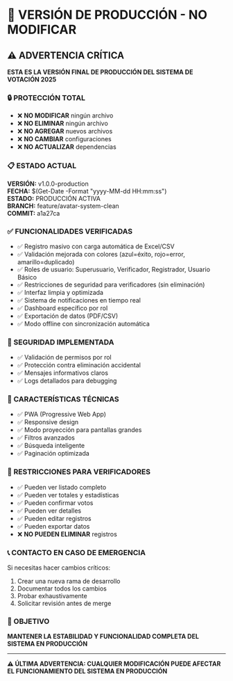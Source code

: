 # 🚨 VERSIÓN DE PRODUCCIÓN - NO MODIFICAR

## ⚠️ ADVERTENCIA CRÍTICA

**ESTA ES LA VERSIÓN FINAL DE PRODUCCIÓN DEL SISTEMA DE VOTACIÓN 2025**

### 🔒 PROTECCIÓN TOTAL

- ❌ **NO MODIFICAR** ningún archivo
- ❌ **NO ELIMINAR** ningún archivo
- ❌ **NO AGREGAR** nuevos archivos
- ❌ **NO CAMBIAR** configuraciones
- ❌ **NO ACTUALIZAR** dependencias

### 📋 ESTADO ACTUAL

**VERSIÓN:** v1.0.0-production  
**FECHA:** $(Get-Date -Format "yyyy-MM-dd HH:mm:ss")  
**ESTADO:** PRODUCCIÓN ACTIVA  
**BRANCH:** feature/avatar-system-clean  
**COMMIT:** a1a27ca

### ✅ FUNCIONALIDADES VERIFICADAS

- ✅ Registro masivo con carga automática de Excel/CSV
- ✅ Validación mejorada con colores (azul=éxito, rojo=error, amarillo=duplicado)
- ✅ Roles de usuario: Superusuario, Verificador, Registrador, Usuario Básico
- ✅ Restricciones de seguridad para verificadores (sin eliminación)
- ✅ Interfaz limpia y optimizada
- ✅ Sistema de notificaciones en tiempo real
- ✅ Dashboard específico por rol
- ✅ Exportación de datos (PDF/CSV)
- ✅ Modo offline con sincronización automática

### 🔐 SEGURIDAD IMPLEMENTADA

- ✅ Validación de permisos por rol
- ✅ Protección contra eliminación accidental
- ✅ Mensajes informativos claros
- ✅ Logs detallados para debugging

### 📱 CARACTERÍSTICAS TÉCNICAS

- ✅ PWA (Progressive Web App)
- ✅ Responsive design
- ✅ Modo proyección para pantallas grandes
- ✅ Filtros avanzados
- ✅ Búsqueda inteligente
- ✅ Paginación optimizada

### 🚫 RESTRICCIONES PARA VERIFICADORES

- ✅ Pueden ver listado completo
- ✅ Pueden ver totales y estadísticas
- ✅ Pueden confirmar votos
- ✅ Pueden ver detalles
- ✅ Pueden editar registros
- ✅ Pueden exportar datos
- ❌ **NO PUEDEN ELIMINAR** registros

### 📞 CONTACTO EN CASO DE EMERGENCIA

Si necesitas hacer cambios críticos:
1. Crear una nueva rama de desarrollo
2. Documentar todos los cambios
3. Probar exhaustivamente
4. Solicitar revisión antes de merge

### 🎯 OBJETIVO

**MANTENER LA ESTABILIDAD Y FUNCIONALIDAD COMPLETA DEL SISTEMA EN PRODUCCIÓN**

---

**⚠️ ÚLTIMA ADVERTENCIA: CUALQUIER MODIFICACIÓN PUEDE AFECTAR EL FUNCIONAMIENTO DEL SISTEMA EN PRODUCCIÓN** 